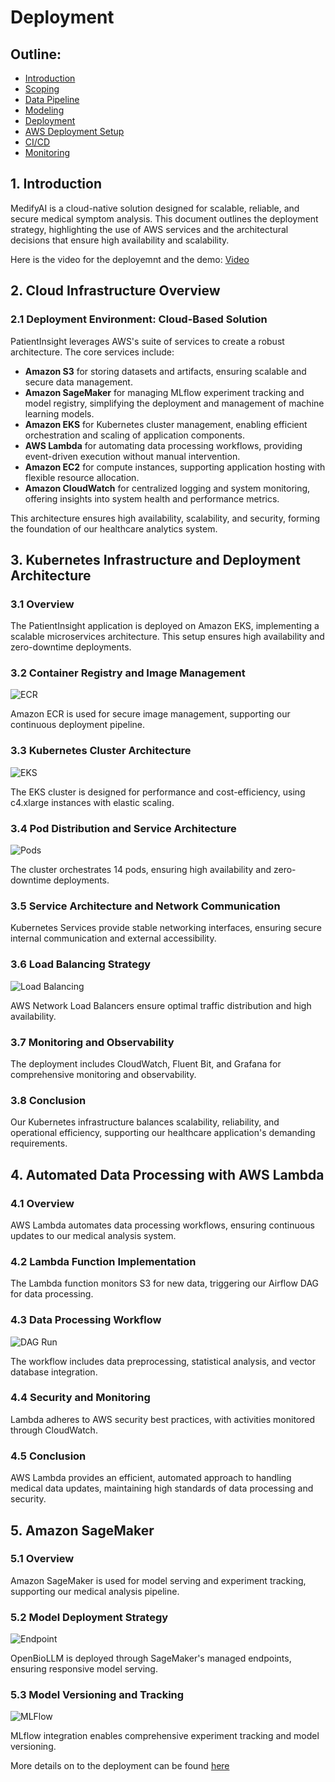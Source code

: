 # Deployment

## Outline:

- [Introduction](introduction.md)
- [Scoping](scoping.md)
- [Data Pipeline](data.md)
- [Modeling](modelling.md)
- [Deployment](deployment.md)
- [AWS Deployment Setup](aws_deployment_setup.md)
- [CI/CD](cicd.md)
- [Monitoring](monitoring.md)


## 1. Introduction
MedifyAI is a cloud-native solution designed for scalable, reliable, and secure medical symptom analysis. This document outlines the deployment strategy, highlighting the use of AWS services and the architectural decisions that ensure high availability and scalability.

Here is the video for the deployemnt and the demo: [Video](https://youtu.be/6j9V9x5tGJM)

## 2. Cloud Infrastructure Overview

### 2.1 Deployment Environment: Cloud-Based Solution
PatientInsight leverages AWS's suite of services to create a robust architecture. The core services include:

- **Amazon S3** for storing datasets and artifacts, ensuring scalable and secure data management.
- **Amazon SageMaker** for managing MLflow experiment tracking and model registry, simplifying the deployment and management of machine learning models.
- **Amazon EKS** for Kubernetes cluster management, enabling efficient orchestration and scaling of application components.
- **AWS Lambda** for automating data processing workflows, providing event-driven execution without manual intervention.
- **Amazon EC2** for compute instances, supporting application hosting with flexible resource allocation.
- **Amazon CloudWatch** for centralized logging and system monitoring, offering insights into system health and performance metrics.

This architecture ensures high availability, scalability, and security, forming the foundation of our healthcare analytics system.

## 3. Kubernetes Infrastructure and Deployment Architecture

### 3.1 Overview
The PatientInsight application is deployed on Amazon EKS, implementing a scalable microservices architecture. This setup ensures high availability and zero-downtime deployments.

### 3.2 Container Registry and Image Management

![ECR](images/2.png)

Amazon ECR is used for secure image management, supporting our continuous deployment pipeline.

### 3.3 Kubernetes Cluster Architecture

![EKS](images/3.png)

The EKS cluster is designed for performance and cost-efficiency, using c4.xlarge instances with elastic scaling.

### 3.4 Pod Distribution and Service Architecture

![Pods](images/4.png)

The cluster orchestrates 14 pods, ensuring high availability and zero-downtime deployments.

### 3.5 Service Architecture and Network Communication

Kubernetes Services provide stable networking interfaces, ensuring secure internal communication and external accessibility.

### 3.6 Load Balancing Strategy

![Load Balancing](images/5.png)

AWS Network Load Balancers ensure optimal traffic distribution and high availability.

### 3.7 Monitoring and Observability
The deployment includes CloudWatch, Fluent Bit, and Grafana for comprehensive monitoring and observability.

### 3.8 Conclusion
Our Kubernetes infrastructure balances scalability, reliability, and operational efficiency, supporting our healthcare application's demanding requirements.

## 4. Automated Data Processing with AWS Lambda

### 4.1 Overview
AWS Lambda automates data processing workflows, ensuring continuous updates to our medical analysis system.

### 4.2 Lambda Function Implementation
The Lambda function monitors S3 for new data, triggering our Airflow DAG for data processing.

### 4.3 Data Processing Workflow

![DAG Run](images/6.png)

The workflow includes data preprocessing, statistical analysis, and vector database integration.

### 4.4 Security and Monitoring
Lambda adheres to AWS security best practices, with activities monitored through CloudWatch.

### 4.5 Conclusion
AWS Lambda provides an efficient, automated approach to handling medical data updates, maintaining high standards of data processing and security.

## 5. Amazon SageMaker

### 5.1 Overview
Amazon SageMaker is used for model serving and experiment tracking, supporting our medical analysis pipeline.

### 5.2 Model Deployment Strategy

![Endpoint](images/7.png)

OpenBioLLM is deployed through SageMaker's managed endpoints, ensuring responsive model serving.

### 5.3 Model Versioning and Tracking

![MLFlow](images/8.png)

MLflow integration enables comprehensive experiment tracking and model versioning.

More details on to the deployment can be found [here](https://github.com/deepaku23/MedifyAI/blob/main/docs/README.md)